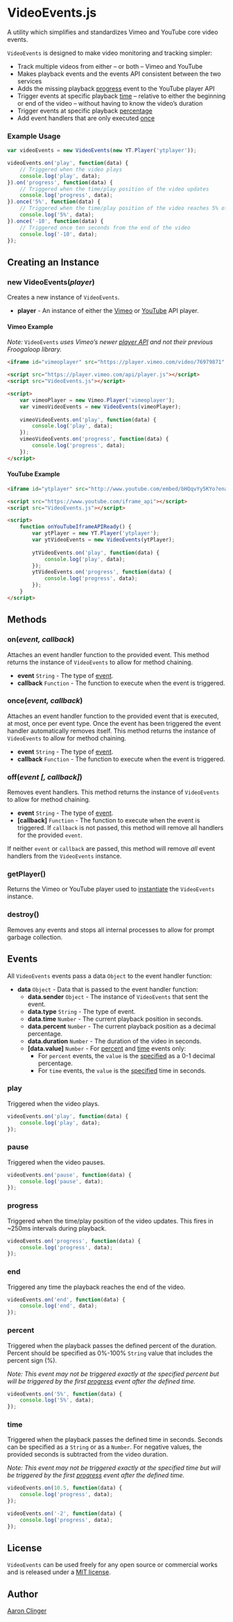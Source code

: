 # VideoEvents.js

A utility which simplifies and standardizes Vimeo and YouTube core video events.

`VideoEvents` is designed to make video monitoring and tracking simpler:

* Track multiple videos from either – or both – Vimeo and YouTube
* Makes playback events and the events API consistent between the two services
* Adds the missing playback [progress](#event-progress) event to the YouTube player API
* Trigger events at specific playback [time](#event-time) – relative to either the beginning or end of the video – without having to know the video’s duration
* Trigger events at specific playback [percentage](#event-percent)
* Add event handlers that are only executed [once](#method-once)

### Example Usage

```javascript
var videoEvents = new VideoEvents(new YT.Player('ytplayer'));

videoEvents.on('play', function(data) {
	// Triggered when the video plays
	console.log('play', data);
}).on('progress', function(data) {
	// Triggered when the time/play position of the video updates
	console.log('progress', data);
}).once('5%', function(data) {
	// Triggered when the time/play position of the video reaches 5% of the duration
	console.log('5%', data);
}).once('-10', function(data) {
	// Triggered once ten seconds from the end of the video
	console.log('-10', data);
});
```

## <a id="create"></a>Creating an Instance

### new VideoEvents(*player*)

Creates a new instance of `VideoEvents`.

* **player** - An instance of either the [Vimeo](https://github.com/vimeo/player.js) or [YouTube](https://developers.google.com/youtube/iframe_api_reference) API player.

#### Vimeo Example

*Note:* `VideoEvents` *uses Vimeo’s newer [player API](https://github.com/vimeo/player.js) and not their previous Froogaloop library.*

```html
<iframe id="vimeoplayer" src="https://player.vimeo.com/video/76979871" width="640" height="360" frameborder="0"></iframe>

<script src="https://player.vimeo.com/api/player.js"></script>
<script src="VideoEvents.js"></script>

<script>
	var vimeoPlayer = new Vimeo.Player('vimeoplayer');
	var vimeoVideoEvents = new VideoEvents(vimeoPlayer);
	
	vimeoVideoEvents.on('play', function(data) {
		console.log('play', data);
	});
	vimeoVideoEvents.on('progress', function(data) {
		console.log('progress', data);
	});
</script>
```

#### YouTube Example

```html
<iframe id="ytplayer" src="http://www.youtube.com/embed/bHQqvYy5KYo?enablejsapi=1" width="640" height="360" frameborder="0"></iframe>

<script src="https://www.youtube.com/iframe_api"></script>
<script src="VideoEvents.js"></script>

<script>
	function onYouTubeIframeAPIReady() {
		var ytPlayer = new YT.Player('ytplayer');
		var ytVideoEvents = new VideoEvents(ytPlayer);
		
		ytVideoEvents.on('play', function(data) {
			console.log('play', data);
		});
		ytVideoEvents.on('progress', function(data) {
			console.log('progress', data);
		});
	}
</script>
```

## Methods

### on(*event, callback*)

Attaches an event handler function to the provided event. This method returns the instance of `VideoEvents` to allow for method chaining.

* **event** `String` - The type of [event](#events).
* **callback** `Function` - The function to execute when the event is triggered.

### <a id="method-once"></a>once(*event, callback*)

Attaches an event handler function to the provided event that is executed, at most, once per event type. Once the event has been triggered the event handler automatically removes itself. This method returns the instance of `VideoEvents` to allow for method chaining.

* **event** `String` - The type of [event](#events).
* **callback** `Function` - The function to execute when the event is triggered.

### off(*event [, callback]*)

Removes event handlers. This method returns the instance of `VideoEvents` to allow for method chaining.

* **event** `String` - The type of [event](#events).
* **[callback]** `Function` - The function to execute when the event is triggered. If `callback` is not passed, this method will remove all handlers for the provided `event`.

If neither `event` or `callback` are passed, this method will remove *all* event handlers from the `VideoEvents` instance.

### getPlayer()

Returns the Vimeo or YouTube player used to [instantiate](#create) the `VideoEvents` instance.

### destroy()

Removes any events and stops all internal processes to allow for prompt garbage collection.

## <a id="events"></a>Events

All `VideoEvents` events pass a data `Object` to the event handler function:

* **data** `Object` - Data that is passed to the event handler function:
    * **data.sender** `Object` - The instance of `VideoEvents` that sent the event.
    * **data.type** `String` - The type of event.
    * **data.time** `Number` - The current playback position in seconds.
    * **data.percent** `Number` - The current playback position as a decimal percentage.
    * **data.duration** `Number` - The duration of the video in seconds.
    * **[data.value]** `Number` - For [percent](#event-percent) and [time](#event-time) events only:
        * For `percent` events, the `value` is the [specified](#event-percent) as a 0-1 decimal percentage.
        * For `time` events, the `value` is the [specified](#event-time) time in seconds.

### play

Triggered when the video plays.

```javascript
videoEvents.on('play', function(data) {
	console.log('play', data);
});
```

### pause

Triggered when the video pauses.

```javascript
videoEvents.on('pause', function(data) {
	console.log('pause', data);
});
```

### <a id="event-progress"></a>progress

Triggered when the time/play position of the video updates. This fires in ~250ms intervals during playback.

```javascript
videoEvents.on('progress', function(data) {
	console.log('progress', data);
});
```

### end

Triggered any time the playback reaches the end of the video.

```javascript
videoEvents.on('end', function(data) {
	console.log('end', data);
});
```


### <a id="event-percent"></a>percent

Triggered when the playback passes the defined percent of the duration. Percent should be specified as 0%-100% `String` value that includes the percent sign (%).

*Note: This event may not be triggered exactly at the specified percent but will be triggered by the first [progress](#event-progress) event after the defined time.*

```javascript
videoEvents.on('5%', function(data) {
	console.log('5%', data);
});
```

### <a id="event-time"></a>time

Triggered when the playback passes the defined time in seconds. Seconds can be specified as a `String` or as a `Number`. For negative values, the provided seconds is subtracted from the video duration. 

*Note: This event may not be triggered exactly at the specified time but will be triggered by the first [progress](#event-progress) event after the defined time.*

```javascript
videoEvents.on(10.5, function(data) {
	console.log('progress', data);
});

videoEvents.on('-2', function(data) {
	console.log('progress', data);
});
```

## License

`VideoEvents` can be used freely for any open source or commercial works and is released under a [MIT license](http://en.wikipedia.org/wiki/MIT_License).

## Author

[Aaron Clinger](https://github.com/aaronclinger)
